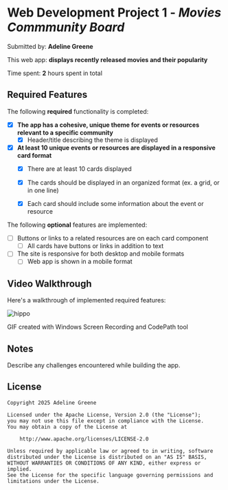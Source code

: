 # Web Development Project 1 - *Movies Commmunity Board*

Submitted by: **Adeline Greene**

This web app: **displays recently released movies and their popularity**

Time spent: **2** hours spent in total

## Required Features

The following **required** functionality is completed:

- [x] **The app has a cohesive, unique theme for events or resources relevant to a specific community**
  - [x] Header/title describing the theme is displayed
- [x] **At least 10 unique events or resources are displayed in a responsive card format**
  - [x] There are at least 10 cards displayed 
  - [x] The cards should be displayed in an organized format (ex. a grid, or in one line)
  - [x] Each card should include some information about the event or resource


The following **optional** features are implemented:

- [ ] Buttons or links to a related resources are on each card component
  - [ ] All cards have buttons or links in addition to text
- [ ] The site is responsive for both desktop and mobile formats
  - [ ] Web app is shown in a mobile format

## Video Walkthrough

Here's a walkthrough of implemented required features:

![hippo](https://submissions.us-east-1.linodeobjects.com/web102/rcKSO599.gif)

GIF created with Windows Screen Recording and CodePath tool

## Notes

Describe any challenges encountered while building the app.

## License

    Copyright 2025 Adeline Greene

    Licensed under the Apache License, Version 2.0 (the "License");
    you may not use this file except in compliance with the License.
    You may obtain a copy of the License at

        http://www.apache.org/licenses/LICENSE-2.0

    Unless required by applicable law or agreed to in writing, software
    distributed under the License is distributed on an "AS IS" BASIS,
    WITHOUT WARRANTIES OR CONDITIONS OF ANY KIND, either express or implied.
    See the License for the specific language governing permissions and
    limitations under the License.
